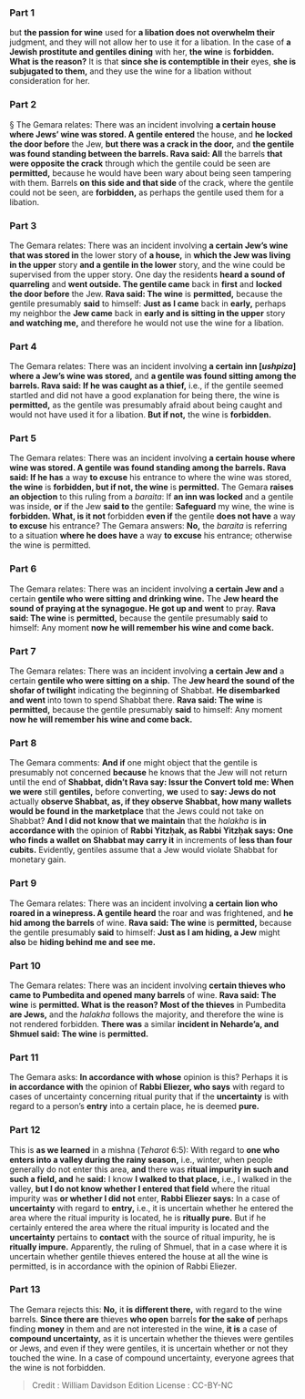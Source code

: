 
### Part 1
but <b>the passion for wine</b> used for <b>a libation does not overwhelm their</b> judgment, and they will not allow her to use it for a libation. In the case of <b>a Jewish prostitute and gentiles dining</b> with her, <b>the wine</b> is <b>forbidden. What is the reason?</b> It is that <b>since she is contemptible in their</b> eyes, <b>she is subjugated to them,</b> and they use the wine for a libation without consideration for her.

### Part 2
§ The Gemara relates: There was an incident involving <b>a certain house where Jews’ wine was stored. A gentile entered</b> the house, and <b>he locked the door before</b> the Jew, <b>but there was a crack in the door,</b> and <b>the gentile was found standing between the barrels. Rava said: All</b> the barrels <b>that were opposite the crack</b> through which the gentile could be seen are <b>permitted,</b> because he would have been wary about being seen tampering with them. Barrels <b>on this side and that side</b> of the crack, where the gentile could not be seen, are <b>forbidden,</b> as perhaps the gentile used them for a libation.

### Part 3
The Gemara relates: There was an incident involving <b>a certain Jew’s wine that was stored in</b> the lower story of <b>a house,</b> in <b>which the Jew was living in the upper</b> story <b>and a gentile in the lower</b> story, and the wine could be supervised from the upper story. One day the residents <b>heard a sound of quarreling</b> and <b>went outside. The gentile came</b> back in <b>first</b> and <b>locked the door before</b> the Jew. <b>Rava said: The wine</b> is <b>permitted,</b> because the gentile presumably <b>said</b> to himself: <b>Just as I came</b> back in <b>early,</b> perhaps my neighbor the <b>Jew came</b> back in <b>early and is sitting in the upper</b> story <b>and watching me,</b> and therefore he would not use the wine for a libation.

### Part 4
The Gemara relates: There was an incident involving <b>a certain inn [<i>ushpiza</i>] where a Jew’s wine was stored,</b> and <b>a gentile was found sitting among the barrels. Rava said: If he was caught as a thief,</b> i.e., if the gentile seemed startled and did not have a good explanation for being there, the wine is <b>permitted,</b> as the gentile was presumably afraid about being caught and would not have used it for a libation. <b>But if not,</b> the wine is <b>forbidden.</b>

### Part 5
The Gemara relates: There was an incident involving <b>a certain house where wine was stored. A gentile was found standing among the barrels. Rava said: If he has</b> a way <b>to excuse</b> his entrance to where the wine was stored, <b>the wine</b> is <b>forbidden, but if not, the wine</b> is <b>permitted.</b> The Gemara <b>raises an objection</b> to this ruling from a <i>baraita</i>: If <b>an inn was locked</b> and a gentile was inside, <b>or</b> if the Jew <b>said to</b> the gentile: <b>Safeguard</b> my wine, the wine is <b>forbidden. What, is it not</b> forbidden <b>even if</b> the gentile <b>does not have</b> a way <b>to excuse</b> his entrance? The Gemara answers: <b>No,</b> the <i>baraita</i> is referring to a situation <b>where he does have</b> a way <b>to excuse</b> his entrance; otherwise the wine is permitted.

### Part 6
The Gemara relates: There was an incident involving <b>a certain Jew and</b> a certain <b>gentile who were sitting and drinking wine.</b> The <b>Jew heard the sound of praying at the synagogue. He got up and went</b> to pray. <b>Rava said: The wine</b> is <b>permitted,</b> because the gentile presumably <b>said</b> to himself: Any moment <b>now he will remember his wine and come back.</b>

### Part 7
The Gemara relates: There was an incident involving <b>a certain Jew and</b> a certain <b>gentile who were sitting on a ship.</b> The <b>Jew heard the sound of the shofar of twilight</b> indicating the beginning of Shabbat. <b>He disembarked and went</b> into town to spend Shabbat there. <b>Rava said: The wine</b> is <b>permitted,</b> because the gentile presumably <b>said</b> to himself: Any moment <b>now he will remember his wine and come back.</b>

### Part 8
The Gemara comments: <b>And if</b> one might object that the gentile is presumably not concerned <b>because</b> he knows that the Jew will not return until the end of <b>Shabbat, didn’t Rava say: Issur the Convert told me: When we were</b> still <b>gentiles,</b> before converting, <b>we</b> used to <b>say: Jews do not</b> actually <b>observe Shabbat, as, if they observe Shabbat, how many wallets would be found in the marketplace</b> that the Jews could not take on Shabbat? <b>And I did not know that we maintain</b> that the <i>halakha</i> is <b>in accordance with</b> the opinion of <b>Rabbi Yitzḥak, as Rabbi Yitzḥak says: One who finds a wallet on Shabbat may carry it</b> in increments of <b>less than four cubits.</b> Evidently, gentiles assume that a Jew would violate Shabbat for monetary gain.

### Part 9
The Gemara relates: There was an incident involving <b>a certain lion who roared in a winepress. A gentile heard</b> the roar and was frightened, and <b>he hid among the barrels</b> of wine. <b>Rava said: The wine</b> is <b>permitted,</b> because the gentile presumably <b>said</b> to himself: <b>Just as I am hiding, a Jew</b> might <b>also</b> be <b>hiding behind me and see me.</b>

### Part 10
The Gemara relates: There was an incident involving <b>certain thieves who came to Pumbedita and opened many barrels</b> of wine. <b>Rava said: The wine</b> is <b>permitted. What is the reason? Most of the thieves</b> in Pumbedita <b>are Jews,</b> and the <i>halakha</i> follows the majority, and therefore the wine is not rendered forbidden. <b>There was</b> a similar <b>incident in Neharde’a, and Shmuel said: The wine</b> is <b>permitted.</b>

### Part 11
The Gemara asks: <b>In accordance with whose</b> opinion is this? Perhaps it is <b>in accordance with</b> the opinion of <b>Rabbi Eliezer, who says</b> with regard to cases of uncertainty concerning ritual purity that if the <b>uncertainty</b> is with regard to a person’s <b>entry</b> into a certain place, he is deemed <b>pure.</b>

### Part 12
This is <b>as we learned</b> in a mishna (<i>Teharot</i> 6:5): With regard to <b>one who enters into a valley during the rainy season,</b> i.e., winter, when people generally do not enter this area, <b>and</b> there was <b>ritual impurity in such and such a field, and</b> he <b>said:</b> I know <b>I walked to that place,</b> i.e., I walked in the valley, <b>but I do not know whether I entered that field</b> where the ritual impurity was <b>or whether I did not</b> enter, <b>Rabbi Eliezer says:</b> In a case of <b>uncertainty</b> with regard to <b>entry,</b> i.e., it is uncertain whether he entered the area where the ritual impurity is located, he is <b>ritually pure.</b> But if he certainly entered the area where the ritual impurity is located and the <b>uncertainty</b> pertains to <b>contact</b> with the source of ritual impurity, he is <b>ritually impure.</b> Apparently, the ruling of Shmuel, that in a case where it is uncertain whether gentile thieves entered the house at all the wine is permitted, is in accordance with the opinion of Rabbi Eliezer.

### Part 13
The Gemara rejects this: <b>No,</b> it <b>is different there,</b> with regard to the wine barrels. <b>Since there are</b> thieves <b>who open</b> barrels <b>for the sake of</b> perhaps finding <b>money</b> in them and are not interested in the wine, <b>it is</b> a case of <b>compound uncertainty,</b> as it is uncertain whether the thieves were gentiles or Jews, and even if they were gentiles, it is uncertain whether or not they touched the wine. In a case of compound uncertainty, everyone agrees that the wine is not forbidden.

>Credit : William Davidson Edition
>License : CC-BY-NC